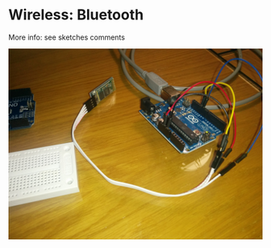# Wireless: Bluetooth

More info: see sketches comments

![alt text][img_bluetooth]

[img_bluetooth]: https://raw.githubusercontent.com/vAlmaraz/arduino-examples/master/Images/Bluetooth.jpg "Bluetooth HC-06"
